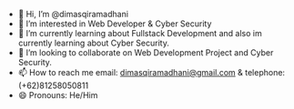 - 👋 Hi, I’m @dimasqiramadhani
- 👀 I’m interested in Web Developer & Cyber Security
- 🌱 I’m currently learning about Fullstack Development and also im currently learning about Cyber Security.
- 💞️ I’m looking to collaborate on Web Development Project and Cyber Security.
- 📫 How to reach me email: dimasqiramadhani@gmail.com & telephone: (+62)81258050811
- 😄 Pronouns: He/Him

<!---
dimasqiramadhani/Profile is a ✨ special ✨ repository because its `README.md` (this file) appears on your GitHub profile.
You can click the Preview link to take a look at your changes.
--->
